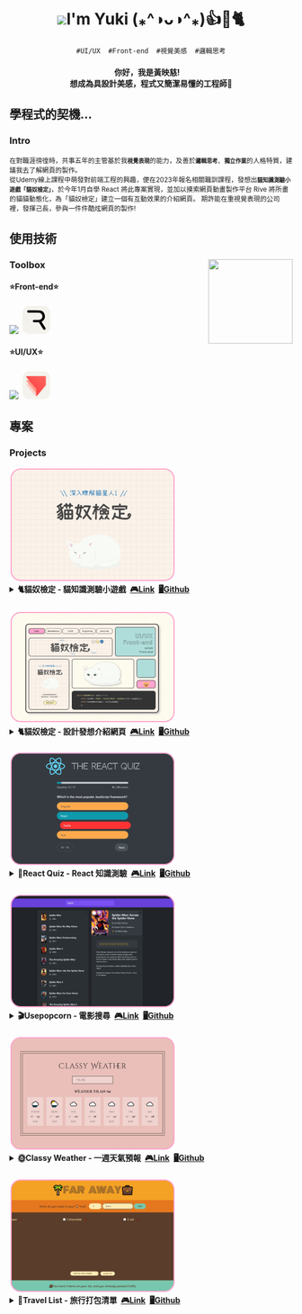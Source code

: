 <h1 align="center"><img src="https://media.giphy.com/media/WLCvUMcxrclUaxRddL/giphy.gif?cid=790b7611f0nkqucdgc6n0q44wn323ors9h4sag4zo30fpfd9&ep=v1_stickers_search&rid=giphy.gif&ct=sf" width="100"><span>I'm Yuki (⁎^◑ᴗ◑^⁎)👍🌟🐈</span></h1>
<p align="center"><code>#UI/UX</code>  <code>#Front-end</code>  <code>#視覺美感</code>  <code>#邏輯思考</code></p>
<h4 align="center">你好，我是黃映慈! <br>想成為具設計美感，程式又簡潔易懂的工程師🌟</h4>
<h2>學程式的契機...</h2>
<h3>Intro</h3>
<small>在對職涯徬徨時，共事五年的主管基於我<code><strong>視覺表現</strong></code>的能力，及善於<code><strong>邏輯思考</strong></code>、<code><strong>獨立作業</strong></code>的人格特質，建議我去了解網頁的製作。<br>
從Udemy線上課程中萌發對前端工程的興趣，便在2023年報名相關職訓課程，發想出<code><strong>貓知識測驗小遊戲「貓奴檢定」</strong></code>，於今年1月自學 React 將此專案實現，並加以摸索網頁動畫製作平台 Rive 將所畫的貓貓動態化，為「貓奴檢定」建立一個有互動效果的介紹網頁。
期許能在重視覺表現的公司裡，發揮己長，參與一件件酷炫網頁的製作!</small>
<h2>使用技術</h2>
<h3>Toolbox<img align="right" src="https://media.giphy.com/media/qhub8pu17Jd9UIklQ7/giphy.gif" width="150" height="150" ></h3>
<h4>⭐Front-end⭐</h4>
<h4><img src="https://skillicons.dev/icons?i=react,javascript,scss,bootstrap,html&theme=light&perline=6"><span> </span><img src="./rive_round.png" width="50"></h4>
<h4>⭐UI/UX⭐</h4>
<h4><img src="https://skillicons.dev/icons?i=figma,illustrator,photoshop&theme=light&perline=3"><span> </span><img src="./protopie_round.png" width="50"></h4>
<h2>專案</h2>
<h3>Projects</h3>
<img src="./project00.png">
<details>
<summary>
<strong>🐈貓奴檢定 - 貓知識測驗小遊戲<span> </span><a href="https://meowmastery.netlify.app/">🎮Link</a><span> </span><a href="https://github.com/VOxOVb/catquizoxo">🖥Github</a></strong>
</summary>
<p><code>#React</code>  <code>#useState</code>  <code>#useEffect</code>  <code>#SCSS</code></p>
<p>每次遊玩都從題庫隨機取題，以 React 各式 hook 完成進度切換、成績計算及題目解析等功能，並使用 html2canvas 達成測驗結果下載。</p>
</details>
<h3></h3>
<img src="./project01.png">
<details>
<summary>
<strong>🐈貓奴檢定 - 設計發想介紹網頁<span> </span><a href="https://meowmastery-intro.netlify.app/">🎮Link</a><span> </span><a href="https://github.com/VOxOVb/oxo4work-portfolio">🖥Github</a></strong>
</summary>
<p><code>#React</code>  <code>#SCSS</code>  <code>#Rive</code></p>
<p>介紹貓奴檢定的視覺設計及看不到的程式小巧思，將本來置於 Behance 等平台的平面內容，使用 Rive 及 CSS 加上一個有互動性的登陸頁，並監聽滾動事件，以優化使用者體驗。</p>
</details>

<h3></h3>
<img src="./project02.png">
<details>
<summary>
<strong>🥇React Quiz - React 知識測驗<span> </span><a href="https://react-quiz-oxo.netlify.app/">🎮Link</a><span> </span><a href="https://github.com/VOxOVb/react-quiz">🖥Github</a></strong>
</summary>
<p><code>#React</code>  <code>#useReducer</code>  <code>#json-server</code></p>
<p>搭配線上課程所提供的 CSS 所建立的 React 測驗小遊戲 ，利用 Json-server 建立 Fake api 串接測驗題目，及 React useReducer 更新及管理複數 state 。</p>
</details>

<h3></h3>
<img src="./project03.png">
<details>
<summary>
<strong>🎬Usepopcorn - 電影搜尋<span> </span><a href="https://usepopcorn-oxo.netlify.app">🎮Link</a><span> </span><a href="https://github.com/VOxOVb/usepopcorn">🖥Github</a></strong>
</summary>
<p><code>#React</code>  <code>#useEffect</code>  <code>#Data fetching</code>  <code>#Custom hooks</code>  <code>#Local storage</code></p>
<p>搭配線上課程所提供的 CSS ，使用 React 串接電影資訊 api ，供使用者英文輸入搜尋電影，並提供評分電影、加入片單至 Local storage 等功能，且嘗試製作 Custom hooks ，利於工作上與他人共同開發。</p>
</details>

<h3></h3>
<img src="./project04.png">
<details>
<summary>
<strong>🌞Classy Weather - 一週天氣預報<span> </span><a href="https://classy-weatehr-oxo.netlify.app/">🎮Link</a><span> </span><a href="https://github.com/VOxOVb/classy-weather">🖥Github</a></strong>
</summary>
<p><code>#React</code>  <code>#Data fetching</code>  <code>#Class components</code></p>
<p>搭配線上課程所提供的 CSS ，使用React 串接氣象 api ，供使用者英文輸入指定地區，即時顯示一週天氣預報，並採用Class components撰寫，利於工作上維護 React 16 前的專案。</p>
</details>

<h3></h3>
<img src="./project05.png">
<details>
<summary>
<strong>🎒Travel List - 旅行打包清單<span> </span><a href="https://travel-list-oxo.netlify.app/">🎮Link</a><span> </span><a href="https://github.com/VOxOVb/travel-list">🖥Github</a></strong>
</summary>
<p><code>#React</code>  <code>#useState</code>  <code>#篩選</code>  <code>#狀態管理</code></p>
<p>搭配線上課程所提供的 CSS ，使用 React 建立一個簡易旅行打包清單，供使用者輸入品項及數量，並隨著打包過程勾選或刪除項目，也可以利用篩選功能選擇排序方式</p>
</details>

<!---
VOxOVb/VOxOVb is a ✨ special ✨ repository because its `README.md` (this file) appears on your GitHub profile.
You can click the Preview link to take a look at your changes.
--->
